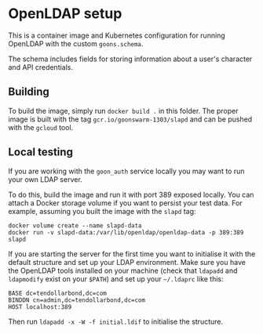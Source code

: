 OpenLDAP setup
==============

This is a container image and Kubernetes configuration  for running OpenLDAP
with the custom `goons.schema`.

The schema includes fields for storing information about a user's character and
API credentials.

## Building

To build the image, simply run `docker build .` in this folder. The proper image
is built with the tag `gcr.io/goonswarm-1303/slapd` and can be pushed with the
`gcloud` tool.

## Local testing

If you are working with the `goon_auth` service locally you may want to run your
own LDAP server.

To do this, build the image and run it with port 389 exposed locally. You can
attach a Docker storage volume if you want to persist your test data. For
example, assuming you built the image with the `slapd` tag:

```
docker volume create --name slapd-data
docker run -v slapd-data:/var/lib/openldap/openldap-data -p 389:389 slapd
```

If you are starting the server for the first time you want to initialise it with
the default structure and set up your LDAP environment. Make sure you have the
OpenLDAP tools installed on your machine (check that `ldapadd` and `ldapmodify`
exist on your `$PATH`) and set up your `~/.ldaprc` like this:

```
BASE dc=tendollarbond,dc=com
BINDDN cn=admin,dc=tendollarbond,dc=com
HOST localhost:389
```

Then run `ldapadd -x -W -f initial.ldif` to initialise the structure.
